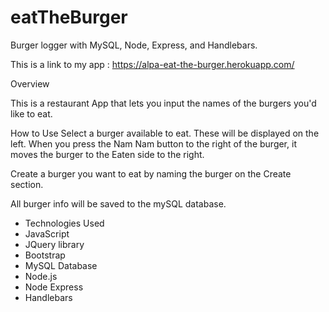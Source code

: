 # eatTheBurger

Burger logger with MySQL, Node, Express, and Handlebars.

This is a link to my app : https://alpa-eat-the-burger.herokuapp.com/


Overview

This is a restaurant App that lets you input the names of the burgers you'd like to eat.

How to Use
Select a burger available to eat. These will be displayed on the left. When you press the Nam Nam button to the right of the burger, it moves the burger to the Eaten side to the right.

Create a burger you want to eat by naming the burger on the Create section.

All burger info will be saved to the mySQL database.

* Technologies Used
* JavaScript
* JQuery library
* Bootstrap
* MySQL Database
* Node.js
* Node Express
* Handlebars
